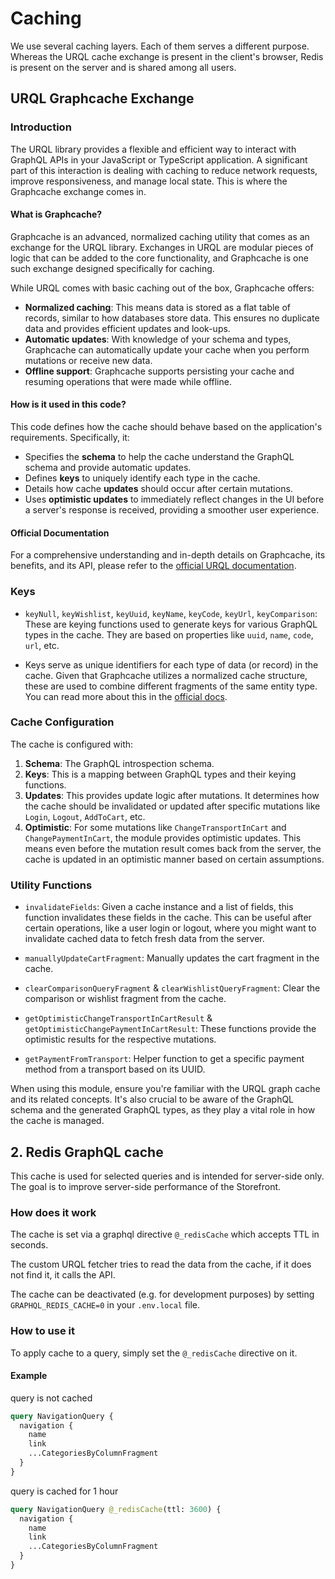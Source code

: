 # Caching

We use several caching layers. Each of them serves a different purpose. Whereas the URQL cache exchange is present in the client's browser, Redis is present on the server and is shared among all users.

## URQL Graphcache Exchange

### Introduction

The URQL library provides a flexible and efficient way to interact with GraphQL APIs in your JavaScript or TypeScript application. A significant part of this interaction is dealing with caching to reduce network requests, improve responsiveness, and manage local state. This is where the Graphcache exchange comes in.

#### What is Graphcache?

Graphcache is an advanced, normalized caching utility that comes as an exchange for the URQL library. Exchanges in URQL are modular pieces of logic that can be added to the core functionality, and Graphcache is one such exchange designed specifically for caching.

While URQL comes with basic caching out of the box, Graphcache offers:

- **Normalized caching**: This means data is stored as a flat table of records, similar to how databases store data. This ensures no duplicate data and provides efficient updates and look-ups.
- **Automatic updates**: With knowledge of your schema and types, Graphcache can automatically update your cache when you perform mutations or receive new data.
- **Offline support**: Graphcache supports persisting your cache and resuming operations that were made while offline.

#### How is it used in this code?

This code defines how the cache should behave based on the application's requirements. Specifically, it:

- Specifies the **schema** to help the cache understand the GraphQL schema and provide automatic updates.
- Defines **keys** to uniquely identify each type in the cache.
- Details how cache **updates** should occur after certain mutations.
- Uses **optimistic updates** to immediately reflect changes in the UI before a server's response is received, providing a smoother user experience.

#### Official Documentation

For a comprehensive understanding and in-depth details on Graphcache, its benefits, and its API, please refer to the [official URQL documentation](https://formidable.com/open-source/urql/docs/graphcache/).

### Keys

- `keyNull`, `keyWishlist`, `keyUuid`, `keyName`, `keyCode`, `keyUrl`, `keyComparison`: These are keying functions used to generate keys for various GraphQL types in the cache. They are based on properties like `uuid`, `name`, `code`, `url`, etc.

- Keys serve as unique identifiers for each type of data (or record) in the cache. Given that Graphcache utilizes a normalized cache structure, these are used to combine different fragments of the same entity type. You can read more about this in the [official docs](https://formidable.com/open-source/urql/docs/graphcache/normalized-caching/#custom-keys-and-non-keyable-entities).

### Cache Configuration

The cache is configured with:

1. **Schema**: The GraphQL introspection schema.
2. **Keys**: This is a mapping between GraphQL types and their keying functions.
3. **Updates**: This provides update logic after mutations. It determines how the cache should be invalidated or updated after specific mutations like `Login`, `Logout`, `AddToCart`, etc.
4. **Optimistic**: For some mutations like `ChangeTransportInCart` and `ChangePaymentInCart`, the module provides optimistic updates. This means even before the mutation result comes back from the server, the cache is updated in an optimistic manner based on certain assumptions.

### Utility Functions

- `invalidateFields`: Given a cache instance and a list of fields, this function invalidates these fields in the cache. This can be useful after certain operations, like a user login or logout, where you might want to invalidate cached data to fetch fresh data from the server.
  
- `manuallyUpdateCartFragment`: Manually updates the cart fragment in the cache.

- `clearComparisonQueryFragment` & `clearWishlistQueryFragment`: Clear the comparison or wishlist fragment from the cache.

- `getOptimisticChangeTransportInCartResult` & `getOptimisticChangePaymentInCartResult`: These functions provide the optimistic results for the respective mutations.

- `getPaymentFromTransport`: Helper function to get a specific payment method from a transport based on its UUID.

When using this module, ensure you're familiar with the URQL graph cache and its related concepts. It's also crucial to be aware of the GraphQL schema and the generated GraphQL types, as they play a vital role in how the cache is managed.

## 2. Redis GraphQL cache

This cache is used for selected queries and is intended for server-side only. The goal is to improve server-side performance of the Storefront.

### How does it work

The cache is set via a graphql directive `@_redisCache` which accepts TTL in seconds.

The custom URQL fetcher tries to read the data from the cache, if it does not find it, it calls the API.

The cache can be deactivated (e.g. for development purposes) by setting `GRAPHQL_REDIS_CACHE=0` in your `.env.local` file.

### How to use it

To apply cache to a query, simply set the `@_redisCache` directive on it.

#### Example

query is not cached

```graphql
query NavigationQuery {
  navigation {
    name
    link
    ...CategoriesByColumnFragment
  }
}
```

query is cached for 1 hour

```graphql
query NavigationQuery @_redisCache(ttl: 3600) {
  navigation {
    name
    link
    ...CategoriesByColumnFragment
  }
}
```

